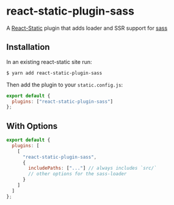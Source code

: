 # react-static-plugin-sass

A [React-Static](https://react-static.js.org) plugin that adds loader and SSR support for [sass](https://github.com/developit/sass)

## Installation

In an existing react-static site run:

```bash
$ yarn add react-static-plugin-sass
```

Then add the plugin to your `static.config.js`:

```javascript
export default {
  plugins: ["react-static-plugin-sass"]
};
```

## With Options

```javascript
export default {
  plugins: [
    [
      "react-static-plugin-sass",
      {
        includePaths: ["..."] // always includes `src/`
        // other options for the sass-loader
      }
    ]
  ]
};
```
